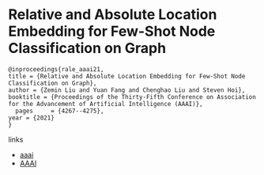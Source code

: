 # Relative and Absolute Location Embedding for Few-Shot Node Classification on Graph

```
@inproceedings{rale_aaai21,
title = {Relative and Absolute Location Embedding for Few-Shot Node Classification on Graph},
author = {Zemin Liu and Yuan Fang and Chenghao Liu and Steven Hoi},
booktitle = {Proceedings of the Thirty-Fifth Conference on Association for the Advancement of Artificial Intelligence (AAAI)},
  pages	    = {4267--4275},
year = {2021}
}
```

links
- [aaai](https://www.aaai.org/AAAI21Papers/AAAI-2206.LiuZ.pdf)
- [AAAI](https://ojs.aaai.org/index.php/AAAI/article/view/16551)